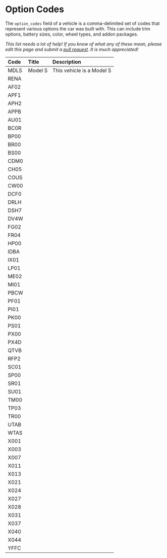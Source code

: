 # Option Codes

The `option_codes` field of a vehicle is a comma-delimited set of codes that represent various options the car was built with. This can include trim options, battery sizes, color, wheel types, and addon packages.

_This list needs a lot of help! If you know of what any of these mean, please edit this page and submit a_ [_pull request_](https://github.com/timdorr/tesla-api/pulls)_. It is much appreciated!_

| Code | Title | Description |
| :--- | :--- | :--- |
| MDLS | Model S | This vehicle is a Model S |
| RENA |  |  |
| AF02 |  |  |
| APF1 |  |  |
| APH2 |  |  |
| APPB |  |  |
| AU01 |  |  |
| BC0R |  |  |
| BP00 |  |  |
| BR00 |  |  |
| BS00 |  |  |
| CDM0 |  |  |
| CH05 |  |  |
| COUS |  |  |
| CW00 |  |  |
| DCF0 |  |  |
| DRLH |  |  |
| DSH7 |  |  |
| DV4W |  |  |
| FG02 |  |  |
| FR04 |  |  |
| HP00 |  |  |
| IDBA |  |  |
| IX01 |  |  |
| LP01 |  |  |
| ME02 |  |  |
| MI01 |  |  |
| PBCW |  |  |
| PF01 |  |  |
| PI01 |  |  |
| PK00 |  |  |
| PS01 |  |  |
| PX00 |  |  |
| PX4D |  |  |
| QTVB |  |  |
| RFP2 |  |  |
| SC01 |  |  |
| SP00 |  |  |
| SR01 |  |  |
| SU01 |  |  |
| TM00 |  |  |
| TP03 |  |  |
| TR00 |  |  |
| UTAB |  |  |
| WTAS |  |  |
| X001 |  |  |
| X003 |  |  |
| X007 |  |  |
| X011 |  |  |
| X013 |  |  |
| X021 |  |  |
| X024 |  |  |
| X027 |  |  |
| X028 |  |  |
| X031 |  |  |
| X037 |  |  |
| X040 |  |  |
| X044 |  |  |
| YFFC |  |  |

